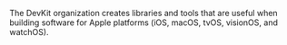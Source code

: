 The DevKit organization creates libraries and tools that are useful when building software for Apple platforms (iOS, macOS, tvOS, visionOS, and watchOS).
